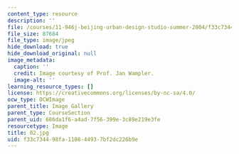 ```yaml
---
content_type: resource
description: ''
file: /courses/11-946j-beijing-urban-design-studio-summer-2004/f33c734498fa110844937bf2dc226b9e_02.jpg
file_size: 87684
file_type: image/jpeg
hide_download: true
hide_download_original: null
image_metadata:
  caption: ''
  credit: Image courtesy of Prof. Jan Wampler.
  image-alt: ''
learning_resource_types: []
license: https://creativecommons.org/licenses/by-nc-sa/4.0/
ocw_type: OCWImage
parent_title: Image Gallery
parent_type: CourseSection
parent_uid: 686da1f6-a4ad-7f56-399e-3c89e219e3fe
resourcetype: Image
title: 02.jpg
uid: f33c7344-98fa-1108-4493-7bf2dc226b9e
---
```

